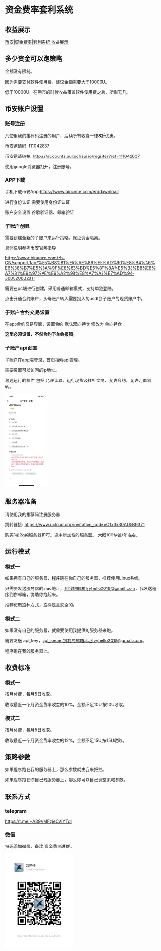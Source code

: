 # 资金费率套利系统

## 收益展示

[币安|资金费率|套利系统 收益展示](https://youtu.be/PqYYekkzBsg?si=WfiaYej6JGb3cr-v)



## 多少资金可以跑策略

金额没有限制。

因为需要支付软件使用费，建议金额需要大于10000U。

低于10000U，在熊市的时候收益覆盖软件使用费之后，所剩无几。



## 币安账户设置

### 账号注册

凡使用我的推荐码注册的用户，后续所有收费一律**8折**优惠。

币安邀请码: 111042837

币安邀请链接:  https://accounts.suitechsui.io/register?ref=111042837

使用google浏览器打开，注册账号。

### APP下载

手机下载币安App:https://www.binance.com/en/download

进行身份认证 需要使用身份证认证

账户安全设置 谷歌验证器、邮箱验证



### 子账户创建

需要创建全新的子账户来运行策略，保证资金隔离。

具体说明参考币安官网指导 

https://www.binance.com/zh-CN/support/faq/%E5%B8%81%E5%AE%89%E5%AD%90%E8%B4%A6%E6%88%B7%E5%8A%9F%E8%83%BD%E5%8F%8A%E5%B8%B8%E8%A7%81%E9%97%AE%E9%A2%98%E8%A7%A3%E7%AD%94-360020632811

需要在pc端进行创建，采用普通邮箱模式，支持单独登陆。

点击开通合约账户，从母账户转入需要投入的usdt到子账户的现货账户中。



### 子账户合约交易设置

在app合约交易界面，设置合约  默认双向持仓 修改为 单向持仓 

**这里必须设置，不然合约下单会报错。**



### 子账户api设置

子账户在app端登录，首页搜索api管理。

需要设置可以访问的ip地址。

勾选运行的操作 包括 允许读取、运行现货及杠杆交易、允许合约、允许万向划转。



<img src="image/image-20240221214603727.png" alt="image-20240221214603727" style="zoom:30%;" />



## 服务器准备

请使用我的推荐码注册服务器

跳转链接: https://www.ucloud.cn/?invitation_code=C1x3530AD5B9371

购买1核2g的服务器即可。选中新加坡的服务器。 大概100块钱/年左右。



## 运行模式

### 模式一

如果拥有自己的服务器，程序跑在你自己的服务器，推荐使用Linux系统。

只需要发送服务器的mac地址，到我的邮箱lyyhello2018@gmail.com，我发送程序到你邮箱，协助你跑起来。

推荐使用这种方式，这样是最安全的。



### 模式二

如果没有自己的服务器，就需要使用我提供的服务器来跑。

需要发送 api_key，api_secret到我的邮箱地址lyyhello2018@gmail.com。

程序跑在我的服务器上。



## 收费标准

### 模式一

按月付费，每月5日收取。

收取最近一个月资金费率收益的10%，金额不足10U,按10U收取。



### 模式二

按月付费，每月5日收取。

收取最近一个月资金费率收益的12%，金额不足15U,按15U收取。



## 策略参数

如果程序跑在我的服务器上，那么参数就由我来把控。

如果程序跑在你自己的服务器上，那么你可以自己调整策略参数。



## 联系方式
### telegram

https://t.me/+A39VMFzjeCViYTdl



### 微信

扫码添加微信，备注 资金费率进群。

<img src="image/image-20240221215304418.png" alt="image-20240221215304418" style="zoom:30%;" />
